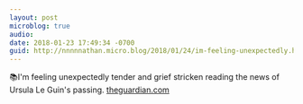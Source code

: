 ```yaml
---
layout: post
microblog: true
audio: 
date: 2018-01-23 17:49:34 -0700
guid: http://nnnnnathan.micro.blog/2018/01/24/im-feeling-unexpectedly.html
---
```

📚I'm feeling unexpectedly tender and grief stricken reading the news of Ursula Le Guin's passing. [theguardian.com](https://www.theguardian.com/books/2018/jan/23/ursula-k-le-guin-sci-fi-fantasy-author-dies-at-88)
